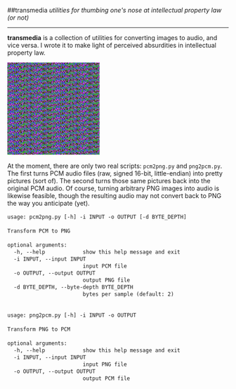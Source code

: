 ##transmedia
*utilities for thumbing one's nose at intellectual property law (or not)*

___

**transmedia** is a collection of utilities for converting images to audio, and vice versa. I wrote it to make light of perceived absurdities in intellectual property law.

![Example PNG output](https://raw.githubusercontent.com/jonnystorm/transmedia/master/examples/sine.png)

At the moment, there are only two real scripts: ```pcm2png.py``` and ```png2pcm.py```. The first turns PCM audio files (raw, signed 16-bit, little-endian) into pretty pictures (sort of). The second turns those same pictures back into the original PCM audio. Of course, turning arbitrary PNG images into audio is likewise feasible, though the resulting audio may not convert back to PNG the way you anticipate (yet).

    usage: pcm2png.py [-h] -i INPUT -o OUTPUT [-d BYTE_DEPTH]

    Transform PCM to PNG

    optional arguments:
      -h, --help            show this help message and exit
      -i INPUT, --input INPUT
                            input PCM file
      -o OUTPUT, --output OUTPUT
                            output PNG file
      -d BYTE_DEPTH, --byte-depth BYTE_DEPTH
                            bytes per sample (default: 2)

    
    usage: png2pcm.py [-h] -i INPUT -o OUTPUT

    Transform PNG to PCM

    optional arguments:
      -h, --help            show this help message and exit
      -i INPUT, --input INPUT
                            input PNG file
      -o OUTPUT, --output OUTPUT
                            output PCM file
